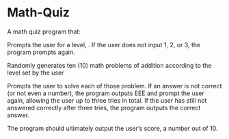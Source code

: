 # Math-Quiz

A math quiz program that:

Prompts the user for a level, . If the user does not input 1, 2, or 3, the program prompts again.

Randomly generates ten (10) math problems of addition according to the level set by the user

Prompts the user to solve each of those problem. If an answer is not correct (or not even a number), the program outputs EEE and prompt the user again, allowing the user up to three tries in total. If the user has still not answered correctly after three tries, the program outputs the correct answer.

The program should ultimately output the user’s score, a number out of 10.
